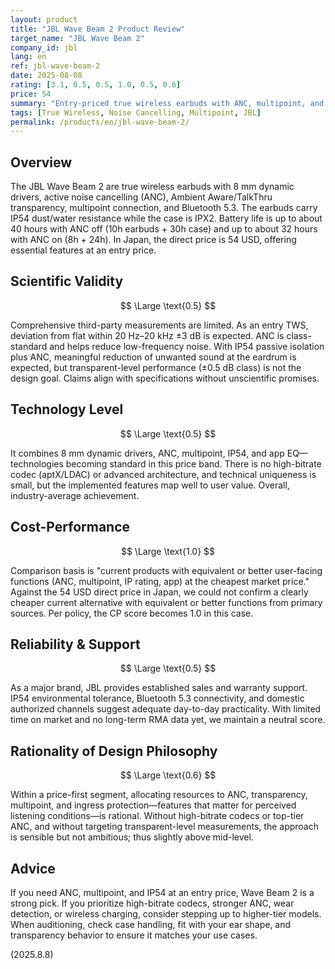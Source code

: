 ```yaml
---
layout: product
title: "JBL Wave Beam 2 Product Review"
target_name: "JBL Wave Beam 2"
company_id: jbl
lang: en
ref: jbl-wave-beam-2
date: 2025-08-08
rating: [3.1, 0.5, 0.5, 1.0, 0.5, 0.6]
price: 54
summary: "Entry-priced true wireless earbuds with ANC, multipoint, and IP54; strong on practical features and pricing."
tags: [True Wireless, Noise Cancelling, Multipoint, JBL]
permalink: /products/en/jbl-wave-beam-2/
---
```


## Overview

The JBL Wave Beam 2 are true wireless earbuds with 8 mm dynamic drivers, active noise cancelling (ANC), Ambient Aware/TalkThru transparency, multipoint connection, and Bluetooth 5.3. The earbuds carry IP54 dust/water resistance while the case is IPX2. Battery life is up to about 40 hours with ANC off (10h earbuds + 30h case) and up to about 32 hours with ANC on (8h + 24h). In Japan, the direct price is 54 USD, offering essential features at an entry price.

## Scientific Validity

$$ \Large \text{0.5} $$

Comprehensive third-party measurements are limited. As an entry TWS, deviation from flat within 20 Hz–20 kHz ±3 dB is expected. ANC is class-standard and helps reduce low-frequency noise. With IP54 passive isolation plus ANC, meaningful reduction of unwanted sound at the eardrum is expected, but transparent-level performance (±0.5 dB class) is not the design goal. Claims align with specifications without unscientific promises.

## Technology Level

$$ \Large \text{0.5} $$

It combines 8 mm dynamic drivers, ANC, multipoint, IP54, and app EQ—technologies becoming standard in this price band. There is no high-bitrate codec (aptX/LDAC) or advanced architecture, and technical uniqueness is small, but the implemented features map well to user value. Overall, industry-average achievement.

## Cost-Performance

$$ \Large \text{1.0} $$

Comparison basis is "current products with equivalent or better user-facing functions (ANC, multipoint, IP rating, app) at the cheapest market price." Against the 54 USD direct price in Japan, we could not confirm a clearly cheaper current alternative with equivalent or better functions from primary sources. Per policy, the CP score becomes 1.0 in this case.

## Reliability & Support

$$ \Large \text{0.5} $$

As a major brand, JBL provides established sales and warranty support. IP54 environmental tolerance, Bluetooth 5.3 connectivity, and domestic authorized channels suggest adequate day-to-day practicality. With limited time on market and no long-term RMA data yet, we maintain a neutral score.

## Rationality of Design Philosophy

$$ \Large \text{0.6} $$

Within a price-first segment, allocating resources to ANC, transparency, multipoint, and ingress protection—features that matter for perceived listening conditions—is rational. Without high-bitrate codecs or top-tier ANC, and without targeting transparent-level measurements, the approach is sensible but not ambitious; thus slightly above mid-level.

## Advice

If you need ANC, multipoint, and IP54 at an entry price, Wave Beam 2 is a strong pick. If you prioritize high-bitrate codecs, stronger ANC, wear detection, or wireless charging, consider stepping up to higher-tier models. When auditioning, check case handling, fit with your ear shape, and transparency behavior to ensure it matches your use cases.

(2025.8.8)
